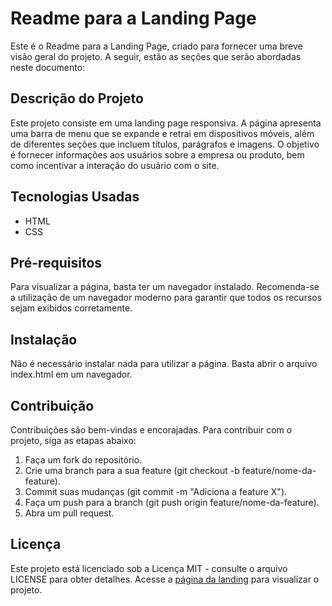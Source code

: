 # Readme para a Landing Page

Este é o Readme para a Landing Page, criado para fornecer uma breve visão geral do projeto. A seguir, estão as seções que serão abordadas neste documento:

## Descrição do Projeto

Este projeto consiste em uma landing page responsiva. A página apresenta uma barra de menu que se expande e retrai em dispositivos móveis, além de diferentes seções que incluem títulos, parágrafos e imagens. O objetivo é fornecer informações aos usuários sobre a empresa ou produto, bem como incentivar a interação do usuário com o site.

## Tecnologias Usadas

- HTML
- CSS

## Pré-requisitos

Para visualizar a página, basta ter um navegador instalado. Recomenda-se a utilização de um navegador moderno para garantir que todos os recursos sejam exibidos corretamente.

## Instalação

Não é necessário instalar nada para utilizar a página. Basta abrir o arquivo index.html em um navegador.

## Contribuição

Contribuições são bem-vindas e encorajadas. Para contribuir com o projeto, siga as etapas abaixo:

1. Faça um fork do repositório.
2. Crie uma branch para a sua feature (git checkout -b feature/nome-da-feature).
3. Commit suas mudanças (git commit -m "Adiciona a feature X").
4. Faça um push para a branch (git push origin feature/nome-da-feature).
5. Abra um pull request.

## Licença

Este projeto está licenciado sob a Licença MIT - consulte o arquivo LICENSE para obter detalhes.
Acesse a [página da landing](https://landing-page-tau-coral.vercel.app/) para visualizar o projeto.
